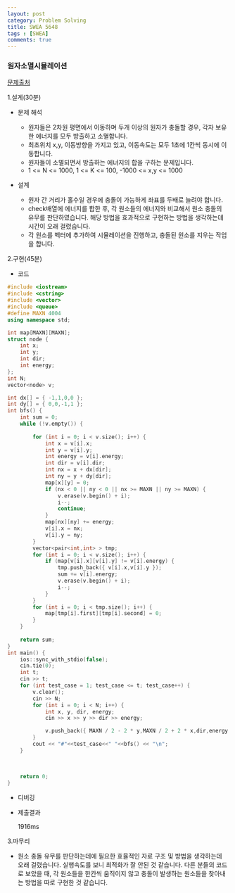 ```yaml
---
layout: post
category: Problem Solving
title: SWEA 5648 
tags : [SWEA]
comments: true
---
```

### 원자소멸시뮬레이션
[문제출처](https://swexpertacademy.com/main/code/problem/problemDetail.do?contestProbId=AWXRFInKex8DFAUo)

1.설계(30분)

  - 문제 해석
  
    - 원자들은 2차원 평면에서 이동하며 두개 이상의 원자가 충돌할 경우, 각자 보유한 에너지를 모두 방출하고 소멸합니다.
    - 최초위치 x,y, 이동방향을 가지고 있고, 이동속도는 모두 1초에 1칸씩 동시에 이동합니다.
    - 원자들이 소멸되면서 방출하는 에너지의 합을 구하는 문제입니다.
    - 1 <= N <= 1000, 1 <= K <= 100, -1000 <= x,y <= 1000
  
  - 설계
  
    - 원자 간 거리가 홀수일 경우에 충돌이 가능하게 좌표를 두배로 늘려야 합니다.
    - check배열에 에너지를 합한 후, 각 원소들의 에너지와 비교해서 원소 충돌의 유무를 판단하였습니다. 해당 방법을 효과적으로 구현하는
    방법을 생각하는데 시간이 오래 걸렸습니다.
    - 각 원소를 벡터에 추가하여 시뮬레이션을 진행하고, 충돌된 원소를 지우는 작업을 합니다.
    
    
2.구현(45분)

  - 코드
  
```cpp
#include <iostream>
#include <cstring>
#include <vector>
#include <queue>
#define MAXN 4004
using namespace std;

int map[MAXN][MAXN];
struct node {
	int x;
	int y;
	int dir;
	int energy;
};
int N;
vector<node> v;

int dx[] = { -1,1,0,0 };
int dy[] = { 0,0,-1,1 };
int bfs() {
	int sum = 0;
	while (!v.empty()) {
		
		for (int i = 0; i < v.size(); i++) {
			int x = v[i].x;
			int y = v[i].y;
			int energy = v[i].energy;
			int dir = v[i].dir;
			int nx = x + dx[dir];
			int ny = y + dy[dir];
			map[x][y] = 0;
			if (nx < 0 || ny < 0 || nx >= MAXN || ny >= MAXN) {
				v.erase(v.begin() + i);
				i--;
				continue;
			}
			map[nx][ny] += energy;
			v[i].x = nx;
			v[i].y = ny;
		}
		vector<pair<int,int> > tmp;
		for (int i = 0; i < v.size(); i++) {
			if (map[v[i].x][v[i].y] != v[i].energy) {
				tmp.push_back({ v[i].x,v[i].y });
				sum += v[i].energy;
				v.erase(v.begin() + i);
				i--;
			}
		}
		for (int i = 0; i < tmp.size(); i++) {
			map[tmp[i].first][tmp[i].second] = 0;
		}
	}
	
	return sum;
}
int main() {
	ios::sync_with_stdio(false);
	cin.tie(0);
	int t;
	cin >> t;
	for (int test_case = 1; test_case <= t; test_case++) {
		v.clear();
		cin >> N;
		for (int i = 0; i < N; i++) {
			int x, y, dir, energy;
			cin >> x >> y >> dir >> energy;

			v.push_back({ MAXN / 2 - 2 * y,MAXN / 2 + 2 * x,dir,energy });
		}
		cout << "#"<<test_case<<" "<<bfs() << "\n";
	}
	
	
	
	return 0;
}
```
  - 디버깅
  
  - 제출결과

    1916ms

3.마무리

- 원소 충돌 유무를 판단하는데에 필요한 효율적인 자료 구조 및 방법을 생각하는데 오래 걸렸습니다. 실행속도를 보니 최적화가 잘 안된 것 같습니다.
다른 분들의 코드로 보았을 때, 각 원소들을 한칸씩 움직이지 않고 충돌이 발생하는 원소들을 찾아내는 방법을 따로 구현한 것 같습니다.
